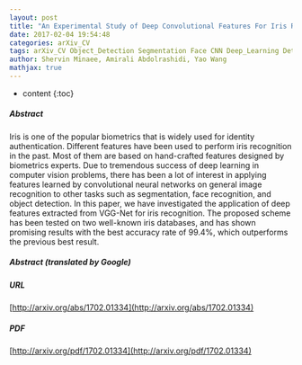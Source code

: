 ```yaml
---
layout: post
title: "An Experimental Study of Deep Convolutional Features For Iris Recognition"
date: 2017-02-04 19:54:48
categories: arXiv_CV
tags: arXiv_CV Object_Detection Segmentation Face CNN Deep_Learning Detection Recognition Face_Recognition
author: Shervin Minaee, Amirali Abdolrashidi, Yao Wang
mathjax: true
---
```


* content
{:toc}

##### Abstract
Iris is one of the popular biometrics that is widely used for identity authentication. Different features have been used to perform iris recognition in the past. Most of them are based on hand-crafted features designed by biometrics experts. Due to tremendous success of deep learning in computer vision problems, there has been a lot of interest in applying features learned by convolutional neural networks on general image recognition to other tasks such as segmentation, face recognition, and object detection. In this paper, we have investigated the application of deep features extracted from VGG-Net for iris recognition. The proposed scheme has been tested on two well-known iris databases, and has shown promising results with the best accuracy rate of 99.4\%, which outperforms the previous best result.

##### Abstract (translated by Google)


##### URL
[http://arxiv.org/abs/1702.01334](http://arxiv.org/abs/1702.01334)

##### PDF
[http://arxiv.org/pdf/1702.01334](http://arxiv.org/pdf/1702.01334)

